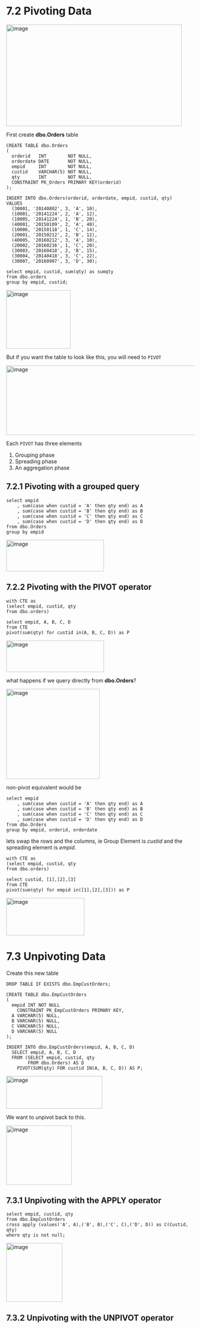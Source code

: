# 7.2 Pivoting Data


<img width="469" height="271" alt="image" src="https://github.com/user-attachments/assets/38d97a47-8dea-4d9a-8bd0-27add5b3b5d0" />




First create **dbo.Orders** table

```
CREATE TABLE dbo.Orders
(
  orderid   INT        NOT NULL,
  orderdate DATE       NOT NULL,
  empid     INT        NOT NULL,
  custid    VARCHAR(5) NOT NULL,
  qty       INT        NOT NULL,
  CONSTRAINT PK_Orders PRIMARY KEY(orderid)
);

INSERT INTO dbo.Orders(orderid, orderdate, empid, custid, qty)
VALUES
  (30001, '20140802', 3, 'A', 10),
  (10001, '20141224', 2, 'A', 12),
  (10005, '20141224', 1, 'B', 20),
  (40001, '20150109', 2, 'A', 40),
  (10006, '20150118', 1, 'C', 14),
  (20001, '20150212', 2, 'B', 12),
  (40005, '20160212', 3, 'A', 10),
  (20002, '20160216', 1, 'C', 20),
  (30003, '20160418', 2, 'B', 15),
  (30004, '20140418', 3, 'C', 22),
  (30007, '20160907', 3, 'D', 30);
```




```
select empid, custid, sum(qty) as sumqty
from dbo.orders
group by empid, custid;
```

<img width="172" height="156" alt="image" src="https://github.com/user-attachments/assets/5eae600f-c3d2-4314-9af7-59b5147bf598" />

But if you want the table to look like this, you will need to `PIVOT`

<img width="727" height="185" alt="image" src="https://github.com/user-attachments/assets/12950c5a-3c41-4c48-866e-5776fb3c6514" />


Each `PIVOT` has three elements
1. Grouping phase
2. Spreading phase
3. An aggregation phase





## 7.2.1 Pivoting with a grouped query

```
select empid
	, sum(case when custid = 'A' then qty end) as A
	, sum(case when custid = 'B' then qty end) as B
	, sum(case when custid = 'C' then qty end) as C
	, sum(case when custid = 'D' then qty end) as D
from dbo.Orders
group by empid
```
<img width="261" height="84" alt="image" src="https://github.com/user-attachments/assets/8e51ea83-087f-43b2-83a2-a9510e49da04" />

## 7.2.2 Pivoting with the PIVOT operator

```
with CTE as
(select empid, custid, qty
from dbo.orders)

select empid, A, B, C, D
from CTE
pivot(sum(qty) for custid in(A, B, C, D)) as P
```

<img width="261" height="84" alt="image" src="https://github.com/user-attachments/assets/246a9292-4e05-41e0-823d-3945085fc2e5" />


what happens if we query directly from **dbo.Orders**?


<img width="250" height="240" alt="image" src="https://github.com/user-attachments/assets/f1a453a6-fbdb-4fe3-9e94-7f9b2af0ae27" />

non-pivot equivalent would be

```
select empid
	, sum(case when custid = 'A' then qty end) as A
	, sum(case when custid = 'B' then qty end) as B
	, sum(case when custid = 'C' then qty end) as C
	, sum(case when custid = 'D' then qty end) as D
from dbo.Orders
group by empid, orderid, orderdate
```


lets swap the rows and the columns, ie Group Element is *custid* and the spreading element is *empid*.


```
with CTE as
(select empid, custid, qty
from dbo.orders)

select custid, [1],[2],[3]
from CTE
pivot(sum(qty) for empid in([1],[2],[3])) as P
```

<img width="209" height="100" alt="image" src="https://github.com/user-attachments/assets/5de3fd72-98c2-4673-a034-1d6eddc8573c" />



# 7.3 Unpivoting Data


Create this new table
```
DROP TABLE IF EXISTS dbo.EmpCustOrders;

CREATE TABLE dbo.EmpCustOrders
(
  empid INT NOT NULL
    CONSTRAINT PK_EmpCustOrders PRIMARY KEY,
  A VARCHAR(5) NULL,
  B VARCHAR(5) NULL,
  C VARCHAR(5) NULL,
  D VARCHAR(5) NULL
);

INSERT INTO dbo.EmpCustOrders(empid, A, B, C, D)
  SELECT empid, A, B, C, D
  FROM (SELECT empid, custid, qty
        FROM dbo.Orders) AS D
    PIVOT(SUM(qty) FOR custid IN(A, B, C, D)) AS P;
```

<img width="257" height="87" alt="image" src="https://github.com/user-attachments/assets/30ddc4e1-5a20-4458-964b-d22768178bae" />

We want to unpivot back to this.

<img width="175" height="158" alt="image" src="https://github.com/user-attachments/assets/dbf3c240-78a1-4f7b-b9d0-e6ed39ca2721" />



## 7.3.1 Unpivoting with the APPLY operator

```
select empid, custid, qty
from dbo.EmpCustOrders
cross apply (values('A', A),('B', B),('C', C),('D', D)) as C(Custid, qty)
where qty is not null;
```

<img width="150" height="157" alt="image" src="https://github.com/user-attachments/assets/5b9906db-4d40-400c-8ee9-b793d890b742" />


## 7.3.2 Unpivoting with the UNPIVOT operator



























